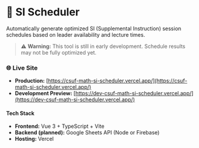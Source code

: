 # 📅 SI Scheduler
Automatically generate optimized SI (Supplemental Instruction) session schedules based on leader availability and lecture times.
> ⚠️ **Warning:** This tool is still in early development. Schedule results may not be fully optimized yet.

### 🌐 Live Site

- **Production:** [https://csuf-math-si-scheduler.vercel.app/](https://csuf-math-si-scheduler.vercel.app/)
- **Development Preview:** [https://dev-csuf-math-si-scheduler.vercel.app/](https://dev-csuf-math-si-scheduler.vercel.app/)

#### Tech Stack
- **Frontend:** Vue 3 + TypeScript + Vite
- **Backend (planned):** Google Sheets API (Node or Firebase)
- **Hosting:** Vercel
